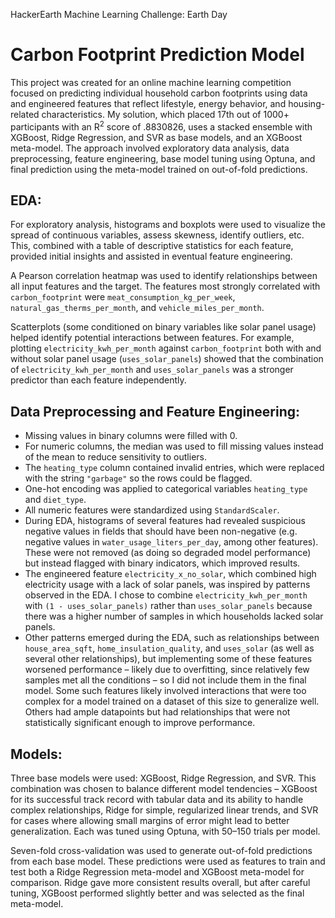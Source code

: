 HackerEarth Machine Learning Challenge: Earth Day
# Carbon Footprint Prediction Model

This project was created for an online machine learning competition focused on predicting individual household carbon footprints using data and engineered features that reflect lifestyle, energy behavior, and housing-related characteristics. My solution, which placed 17th out of 1000+ participants with an R<sup>2</sup> score of .8830826, uses a stacked ensemble with XGBoost, Ridge Regression, and SVR as base models, and an XGBoost meta-model. The approach involved exploratory data analysis, data preprocessing, feature engineering, base model tuning using Optuna, and final prediction using the meta-model trained on out-of-fold predictions.

## EDA:
For exploratory analysis, histograms and boxplots were used to visualize the spread of continuous variables, assess skewness, identify outliers, etc. This, combined with a table of descriptive 
statistics for each feature, provided initial insights and assisted in eventual feature engineering.

A Pearson correlation heatmap was used to identify relationships between all input features and the target. The features most strongly correlated with `carbon_footprint` were `meat_consumption_kg_per_week`, `natural_gas_therms_per_month`, and `vehicle_miles_per_month`.

Scatterplots (some conditioned on binary variables like solar panel usage) helped identify potential interactions between features. For example, plotting `electricity_kwh_per_month` against 
`carbon_footprint` both with and without solar panel usage (`uses_solar_panels`) showed that the combination of `electricity_kwh_per_month` and `uses_solar_panels` was a stronger predictor than each feature independently.


## Data Preprocessing and Feature Engineering:
- Missing values in binary columns were filled with 0.
- For numeric columns, the median was used to fill missing values instead of the mean to reduce sensitivity to outliers.
- The `heating_type` column contained invalid entries, which were replaced with the string `"garbage"` so the rows could be flagged.
- One-hot encoding was applied to categorical variables `heating_type` and `diet_type`.
- All numeric features were standardized using `StandardScaler`.
- During EDA, histograms of several features had revealed suspicious negative values in fields that should have been non-negative (e.g. negative values in `water_usage_liters_per_day`, among other 
features). These were not removed (as doing so degraded model performance) but instead flagged with binary indicators, which improved results. 
- The engineered feature `electricity_x_no_solar`, which combined high electricity usage with a lack of solar panels, was inspired by patterns observed in the EDA. I chose to combine `electricity_kwh_per_month` with `(1 - uses_solar_panels)` rather than `uses_solar_panels` because there was a higher number of samples in which households lacked solar panels.
- Other patterns emerged during the EDA, such as relationships between `house_area_sqft`, `home_insulation_quality`, and `uses_solar` (as well as several other relationships), but implementing some of these features worsened performance – likely due to overfitting, since relatively few samples met all the conditions – so I did not include them in the final model. Some such features likely involved interactions that were too complex for a model trained on a dataset of this size to generalize well. Others had ample datapoints but had relationships that were not statistically significant enough to improve performance.

## Models:
Three base models were used: XGBoost, Ridge Regression, and SVR. This combination was chosen to balance different model tendencies – XGBoost for its successful track record with tabular data and its 
ability to handle complex relationships, Ridge for simple, regularized linear trends, and SVR for cases where allowing small margins of error might lead to better generalization.
Each was tuned using Optuna, with 50–150 trials per model.

Seven-fold cross-validation was used to generate out-of-fold predictions from each base model. These predictions were used as features to train and test both a Ridge Regression meta-model and 
XGBoost meta-model for comparison. Ridge gave more consistent results overall, but after careful tuning, XGBoost performed slightly better and was selected as the final meta-model.
